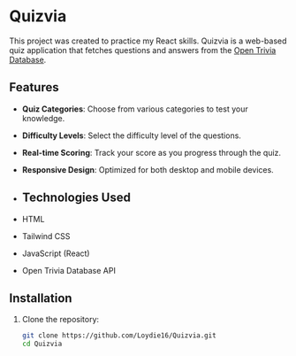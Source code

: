# Quizvia

This project was created to practice my React skills. Quizvia is a web-based quiz application that fetches questions and answers from the [Open Trivia Database](https://opentdb.com/).

## Features

- **Quiz Categories**: Choose from various categories to test your knowledge.
- **Difficulty Levels**: Select the difficulty level of the questions.
- **Real-time Scoring**: Track your score as you progress through the quiz.
- **Responsive Design**: Optimized for both desktop and mobile devices.

- ## Technologies Used

- HTML
- Tailwind CSS
- JavaScript (React)
- Open Trivia Database API

## Installation

1. Clone the repository:
   ```bash
   git clone https://github.com/Loydie16/Quizvia.git
   cd Quizvia
